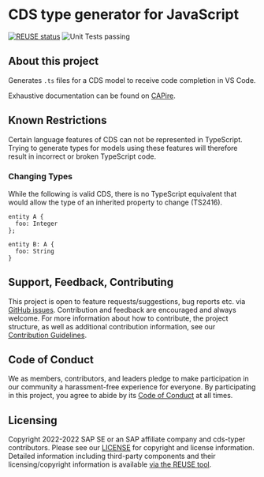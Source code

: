 # CDS type generator for JavaScript

[![REUSE status](https://api.reuse.software/badge/github.com/cap-js/cds-typer)](https://api.reuse.software/info/github.com/cap-js/cds-typer)
![Unit Tests passing](https://github.com/cap-js/cds-typer/actions/workflows/test.yml/badge.svg)

## About this project

Generates `.ts` files for a CDS model to receive code completion in VS Code.

Exhaustive documentation can be found on [CAPire](https://cap.cloud.sap/docs/tools/cds-typer).

## Known Restrictions

Certain language features of CDS can not be represented in TypeScript.
Trying to generate types for models using these features will therefore result in incorrect or broken TypeScript code.

### Changing Types

While the following is valid CDS, there is no TypeScript equivalent that would allow the type of an inherited property to change (TS2416).

```cds
entity A {
  foo: Integer
};

entity B: A {
  foo: String
}
```

## Support, Feedback, Contributing

This project is open to feature requests/suggestions, bug reports etc. via [GitHub issues](https://github.com/cap-js/cds-typer/issues). Contribution and feedback are encouraged and always welcome. For more information about how to contribute, the project structure, as well as additional contribution information, see our [Contribution Guidelines](CONTRIBUTING.md).

## Code of Conduct

We as members, contributors, and leaders pledge to make participation in our community a harassment-free experience for everyone. By participating in this project, you agree to abide by its [Code of Conduct](https://github.com/cap-js/.github/blob/main/CODE_OF_CONDUCT.md) at all times.

## Licensing

Copyright 2022-2022 SAP SE or an SAP affiliate company and cds-typer contributors. Please see our [LICENSE](LICENSE) for copyright and license information. Detailed information including third-party components and their licensing/copyright information is available [via the REUSE tool](https://api.reuse.software/info/github.com/SAP/cds-dts-generator).
